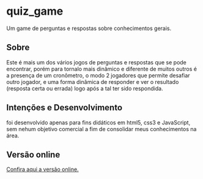 <h1>quiz_game</h1>
<p>Um game de perguntas e respostas sobre conhecimentos gerais.</p>

<h2>Sobre</h2>
<p>Este é mais um dos vários jogos de perguntas e respostas que se pode encontrar, porém para tornalo mais dinâmico e diferente de muitos outros é a presença de um cronômetro, o modo 2 jogadores que permite desafiar outro jogador, e uma forma dinâmica de responder e ver o resultado (resposta certa ou errada) logo após a tal ter sido respondida.</p>

<h2>Intenções e Desenvolvimento</h2>
<p>foi desenvolvido apenas para fins didáticos em html5, css3 e JavaScript, sem nehum objetivo comercial a fim de consolidar meus conhecimentos na área.</p>
  
<h2>Versão online</h2>
<a href="https://googledrive.com/host/0B0bM9YNF_RCEV19WeVpUTi1FMFE/index.html" target="_blank">Confira aqui a versão online.</a>
